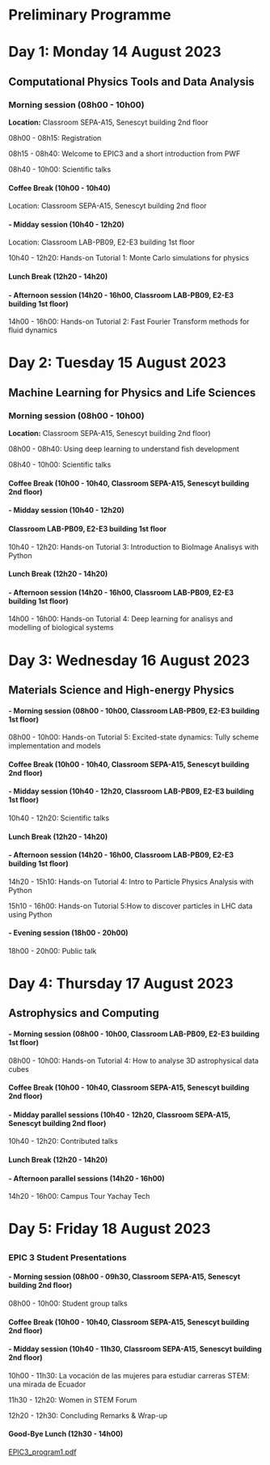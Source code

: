 # Preliminary Programme

# Day 1: Monday 14 August 2023
## Computational Physics Tools and Data Analysis

### Morning session (08h00 - 10h00)
**Location:** Classroom SEPA-A15, Senescyt building 2nd floor

08h00 - 08h15: Registration

08h15 - 08h40: Welcome to EPIC3 and a short introduction from PWF

08h40 - 10h00: Scientific talks

#### Coffee Break (10h00 - 10h40)
Location: Classroom SEPA-A15, Senescyt building 2nd floor

#### - Midday session (10h40 - 12h20)
Location: Classroom LAB-PB09, E2-E3 building 1st floor

10h40 - 12h20: Hands-on Tutorial 1: Monte Carlo simulations for physics

#### Lunch Break (12h20 - 14h20)

#### - Afternoon session (14h20 - 16h00, Classroom LAB-PB09, E2-E3 building 1st floor)
14h00 - 16h00: Hands-on Tutorial 2: Fast Fourier Transform methods for fluid dynamics


# Day 2: Tuesday 15 August 2023
## Machine Learning for Physics and Life Sciences

### Morning session (08h00 - 10h00)
**Location:** Classroom SEPA-A15, Senescyt building 2nd floor)

08h00 - 08h40: Using deep learning to understand fish development

08h40 - 10h00: Scientific talks

#### Coffee Break (10h00 - 10h40, Classroom SEPA-A15, Senescyt building 2nd floor)

#### - Midday session (10h40 - 12h20)
#### Classroom LAB-PB09, E2-E3 building 1st floor

10h40 - 12h20: Hands-on Tutorial 3: Introduction to BioImage Analisys with Python

#### Lunch Break (12h20 - 14h20)

#### - Afternoon session (14h20 - 16h00, Classroom LAB-PB09, E2-E3 building 1st floor)

14h00 - 16h00: Hands-on Tutorial 4: Deep learning for analisys and modelling of biological systems


# Day 3: Wednesday 16 August 2023
## Materials Science and High-energy Physics

#### - Morning session (08h00 - 10h00, Classroom LAB-PB09, E2-E3 building 1st floor)

08h00 - 10h00: Hands-on Tutorial 5: Excited-state dynamics: Tully scheme implementation and models

#### Coffee Break (10h00 - 10h40, Classroom SEPA-A15, Senescyt building 2nd floor)

#### - Midday session (10h40 - 12h20, Classroom LAB-PB09, E2-E3 building 1st floor)

10h40 - 12h20: Scientific talks

#### Lunch Break (12h20 - 14h20)

#### - Afternoon session (14h20 - 16h00, Classroom LAB-PB09, E2-E3 building 1st floor)

14h20 - 15h10: Hands-on Tutorial 4: Intro to Particle Physics Analysis with Python

15h10 - 16h00: Hands-on Tutorial 5:How to discover particles in LHC data using Python

#### - Evening session (18h00 - 20h00)
18h00 - 20h00: Public talk


# Day 4: Thursday 17 August 2023
## Astrophysics and Computing

#### - Morning session (08h00 - 10h00, Classroom LAB-PB09, E2-E3 building 1st floor)

08h00 - 10h00: Hands-on Tutorial 4: How to analyse 3D astrophysical data cubes

#### Coffee Break (10h00 - 10h40, Classroom SEPA-A15, Senescyt building 2nd floor)

#### - Midday parallel sessions (10h40 - 12h20, Classroom SEPA-A15, Senescyt building 2nd floor)

10h40 - 12h20: Contributed talks

#### Lunch Break (12h20 - 14h20)

#### - Afternoon parallel sessions (14h20 - 16h00)

14h20 - 16h00: Campus Tour Yachay Tech


# Day 5: Friday 18 August 2023
## 
### EPIC 3 Student Presentations

#### - Morning session (08h00 - 09h30, Classroom SEPA-A15, Senescyt building 2nd floor)

08h00 - 10h00: Student group talks

#### Coffee Break (10h00 - 10h40, Classroom SEPA-A15, Senescyt building 2nd floor)

#### - Midday session (10h40 - 11h30, Classroom SEPA-A15, Senescyt building 2nd floor)

10h00 - 11h30: La vocación de las mujeres para estudiar carreras STEM: una mirada de Ecuador

11h30 - 12h20: Women in STEM Forum

12h20 - 12h30: Concluding Remarks & Wrap-up

#### Good-Bye Lunch (12h30 - 14h00)

[EPIC3_program1.pdf](https://github.com/ciencialatitud0/EPIC_3/files/12175115/EPIC3_program1.pdf)

